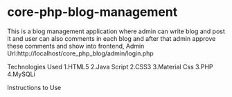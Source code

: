 # core-php-blog-management
This is a blog management application where admin can write blog and post it and user can also comments in each blog and after that admin approve these comments and show into frontend,
Admin Url:http://localhost/core_php_blog/admin/login.php

Technologies Used
1.HTML5
2.Java Script
2.CSS3 
3.Material Css
3.PHP
4.MySQLi

Instructions to Use
